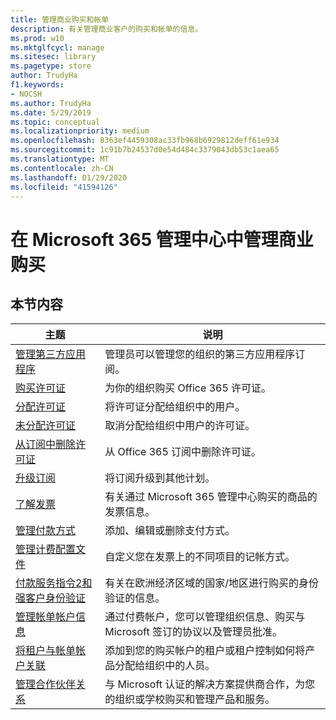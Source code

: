 ```yaml
---
title: 管理商业购买和帐单
description: 有关管理商业客户的购买和帐单的信息。
ms.prod: w10
ms.mktglfcycl: manage
ms.sitesec: library
ms.pagetype: store
author: TrudyHa
f1.keywords:
- NOCSH
ms.author: TrudyHa
ms.date: 5/29/2019
ms.topic: conceptual
ms.localizationpriority: medium
ms.openlocfilehash: 8363ef4459308ac33fb968b6929812deff61e934
ms.sourcegitcommit: 1c91b7b24537d0e54d484c3379043db53c1aea65
ms.translationtype: MT
ms.contentlocale: zh-CN
ms.lasthandoff: 01/29/2020
ms.locfileid: "41594126"
---
```

# <a name="manage-commercial-purchases-in-microsoft-365-admin-center"></a>在 Microsoft 365 管理中心中管理商业购买

## <a name="in-this-section"></a>本节内容

| 主题 | 说明 |
| ----- | ----------- |
| [管理第三方应用程序](manage-saas-apps.md) | 管理员可以管理您的组织的第三方应用程序订阅。 |
| [购买许可证](https://docs.microsoft.com/office365/admin/subscriptions-and-billing/buy-licenses?view=o365-worldwide) | 为你的组织购买 Office 365 许可证。 |
| [分配许可证](https://docs.microsoft.com/office365/admin/manage/assign-licenses-to-users?view=o365-worldwide) | 将许可证分配给组织中的用户。 |
| [未分配许可证](https://docs.microsoft.com/office365/admin/manage/remove-licenses-from-users?view=o365-worldwide) | 取消分配给组织中用户的许可证。 |
| [从订阅中删除许可证](https://docs.microsoft.com/office365/admin/subscriptions-and-billing/remove-licenses-from-subscription?view=o365-worldwide) | 从 Office 365 订阅中删除许可证。 |
| [升级订阅](https://docs.microsoft.com/office365/admin/subscriptions-and-billing/upgrade-to-different-plan) | 将订阅升级到其他计划。 |
| [了解发票](/microsoft-365/commerce/billing-and-payments/understand-your-invoice) | 有关通过 Microsoft 365 管理中心购买的商品的发票信息。 |
| [管理付款方式](https://docs.microsoft.com/office365/Admin/subscriptions-and-billing/add-update-or-remove-credit-card-or-bank-account) | 添加、编辑或删除支付方式。 |
| [管理计费配置文件](/microsoft-365/commerce/billing-and-payments/manage-billing-profiles) | 自定义您在发票上的不同项目的记帐方式。 |
| [付款服务指令2和强客户身份验证](/microsoft-365/commerce/billing-and-payments/psd2) | 有关在欧洲经济区域的国家/地区进行购买的身份验证的信息。 |
| [管理帐单帐户信息](https://docs.microsoft.com/microsoft-store/update-microsoft-store-for-business-account-settings) | 通过付费帐户，您可以管理组织信息、购买与 Microsoft 签订的协议以及管理员批准。 |
| [将租户与帐单帐户关联](https://docs.microsoft.com/microsoft-store/manage-mpsa-software-microsoft-store-for-business) | 添加到您的购买帐户的租户或租户控制如何将产品分配给组织中的人员。 |
| [管理合作伙伴关系](https://docs.microsoft.com/microsoft-store/work-with-partner-microsoft-store-business) | 与 Microsoft 认证的解决方案提供商合作，为您的组织或学校购买和管理产品和服务。 |